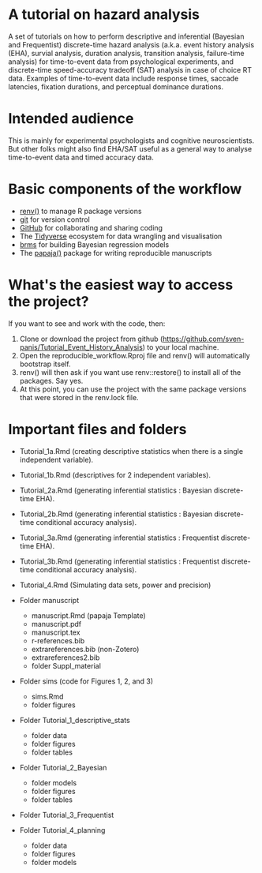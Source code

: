 # A tutorial on hazard analysis

A set of tutorials on how to perform descriptive and inferential (Bayesian and Frequentist) discrete-time hazard analysis (a.k.a. event history analysis (EHA), survial analysis, duration analysis, transition analysis, failure-time analysis) for time-to-event data from psychological experiments, and discrete-time speed-accuracy tradeoff (SAT) analysis in case of choice RT data. Examples of time-to-event data include response times, saccade latencies, fixation durations, and perceptual dominance durations.

# Intended audience

This is mainly for experimental psychologists and cognitive neuroscientists.
But other folks might also find EHA/SAT useful as a general way to analyse time-to-event data and timed accuracy data.

# Basic components of the workflow

- [renv()](https://rstudio.github.io/renv/articles/renv.html) to manage R package versions
- [git](https://git-scm.com/book/en/v2/Getting-Started-About-Version-Control) for version control
- [GitHub](https://github.com/) for collaborating and sharing coding
- The [Tidyverse](https://www.tidyverse.org/) ecosystem for data wrangling and visualisation 
- [brms](https://paul-buerkner.github.io/brms/) for building Bayesian regression models
- The [papaja()](https://frederikaust.com/papaja_man/) package for writing reproducible manuscripts

# What's the easiest way to access the project?

If you want to see and work with the code, then:

1. Clone or download the project from github (https://github.com/sven-panis/Tutorial_Event_History_Analysis) to your local machine.
2. Open the reproducible_workflow.Rproj file and renv() will automatically bootstrap itself.
3. renv() will then ask if you want use renv::restore() to install all of the packages. Say yes.
4. At this point, you can use the project with the same package versions that were stored in the renv.lock file.

# Important files and folders

- Tutorial_1a.Rmd (creating descriptive statistics when there is a single independent variable).

- Tutorial_1b.Rmd (descriptives for 2 independent variables).

- Tutorial_2a.Rmd (generating inferential statistics : Bayesian discrete-time EHA).

- Tutorial_2b.Rmd (generating inferential statistics : Bayesian discrete-time conditional accuracy analysis).

- Tutorial_3a.Rmd (generating inferential statistics : Frequentist discrete-time EHA).

- Tutorial_3b.Rmd (generating inferential statistics : Frequentist discrete-time conditional accuracy analysis).

- Tutorial_4.Rmd (Simulating data sets, power and precision)

- Folder manuscript 

  * manuscript.Rmd (papaja Template)
  * manuscript.pdf
  * manuscript.tex
  * r-references.bib
  * extrareferences.bib (non-Zotero)
  * extrareferences2.bib
  * folder Suppl_material

- Folder sims (code for Figures 1, 2, and 3)

  * sims.Rmd
  * folder figures

- Folder Tutorial_1_descriptive_stats

  * folder data
  * folder figures
  * folder tables

- Folder Tutorial_2_Bayesian 

  * folder models
  * folder figures
  * folder tables

- Folder Tutorial_3_Frequentist 

- Folder Tutorial_4_planning

  * folder data
  * folder figures
  * folder models
